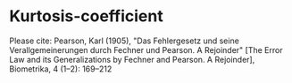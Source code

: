 # Kurtosis-coefficient

Please cite:
Pearson, Karl (1905), "Das Fehlergesetz und seine Verallgemeinerungen durch Fechner und Pearson. A Rejoinder" [The Error Law and its Generalizations by Fechner and Pearson. A Rejoinder], Biometrika, 4 (1–2): 169–212
